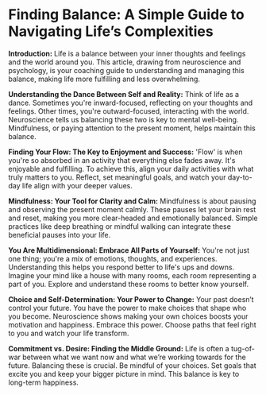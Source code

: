 # Finding Balance: A Simple Guide to Navigating Life’s Complexities

**Introduction:**
Life is a balance between your inner thoughts and feelings and the world around you. This article, drawing from neuroscience and psychology, is your coaching guide to understanding and managing this balance, making life more fulfilling and less overwhelming.

**Understanding the Dance Between Self and Reality:**
Think of life as a dance. Sometimes you're inward-focused, reflecting on your thoughts and feelings. Other times, you're outward-focused, interacting with the world. Neuroscience tells us balancing these two is key to mental well-being. Mindfulness, or paying attention to the present moment, helps maintain this balance.

**Finding Your Flow: The Key to Enjoyment and Success:**
'Flow' is when you're so absorbed in an activity that everything else fades away. It's enjoyable and fulfilling. To achieve this, align your daily activities with what truly matters to you. Reflect, set meaningful goals, and watch your day-to-day life align with your deeper values.

**Mindfulness: Your Tool for Clarity and Calm:**
Mindfulness is about pausing and observing the present moment calmly. These pauses let your brain rest and reset, making you more clear-headed and emotionally balanced. Simple practices like deep breathing or mindful walking can integrate these beneficial pauses into your life.

**You Are Multidimensional: Embrace All Parts of Yourself:**
You're not just one thing; you're a mix of emotions, thoughts, and experiences. Understanding this helps you respond better to life's ups and downs. Imagine your mind like a house with many rooms, each room representing a part of you. Explore and understand these rooms to better know yourself.

**Choice and Self-Determination: Your Power to Change:**
Your past doesn’t control your future. You have the power to make choices that shape who you become. Neuroscience shows making your own choices boosts your motivation and happiness. Embrace this power. Choose paths that feel right to you and watch your life transform.

**Commitment vs. Desire: Finding the Middle Ground:**
Life is often a tug-of-war between what we want now and what we’re working towards for the future. Balancing these is crucial. Be mindful of your choices. Set goals that excite you and keep your bigger picture in mind. This balance is key to long-term happiness.